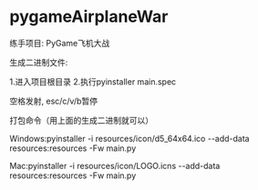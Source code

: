 # pygameAirplaneWar

练手项目: PyGame飞机大战

生成二进制文件: 

1.进入项目根目录 
2.执行pyinstaller main.spec



空格发射, esc/c/v/b暂停


打包命令（用上面的生成二进制就可以）


Windows:pyinstaller -i resources/icon/d5_64x64.ico --add-data resources:resources -Fw main.py

Mac:pyinstaller -i resources/icon/LOGO.icns --add-data resources:resources -Fw main.py